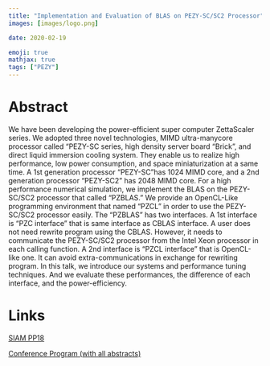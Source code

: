 ```yaml
---
title: "Implementation and Evaluation of BLAS on PEZY-SC/SC2 Processor"
images: [images/logo.png]

date: 2020-02-19

emoji: true
mathjax: true
tags: ["PEZY"]
---
```


# Abstract
We have been developing the power-efficient super computer ZettaScaler series. We adopted three novel technologies, MIMD ultra-manycore processor called “PEZY-SC series, high density server board “Brick”, and direct liquid immersion cooling system. They enable us to realize high performance, low power consumption, and space miniaturization at a same time.
A 1st generation processor “PEZY-SC”has 1024 MIMD core, and a 2nd generation processor “PEZY-SC2” has 2048 MIMD core. For a high performance numerical simulation, we implement the BLAS on the PEZY-SC/SC2 processor that called “PZBLAS.”
We provide an OpenCL-Like programming environment that named “PZCL” in order to use the PEZY-SC/SC2 processor easily. The “PZBLAS” has two interfaces. A 1st interface is “PZC interface” that is same interface as CBLAS interface. A user does not need rewrite program using the CBLAS. However, it needs to communicate the PEZY-SC/SC2 processor from the Intel Xeon processor in each calling function. A 2nd interface is “PZCL interface” that is OpenCL-like one. It can avoid extra-communications in exchange for rewriting program.
In this talk, we introduce our systems and performance tuning techniques. And we evaluate these performances, the difference of each interface, and the power-efficiency.

# Links
[SIAM PP18](https://archive.siam.org/meetings/pp18/)

[Conference Program (with all abstracts)](https://archive.siam.org/meetings/pp18/PP18_program_abstracts-01-16-18.pdf)

